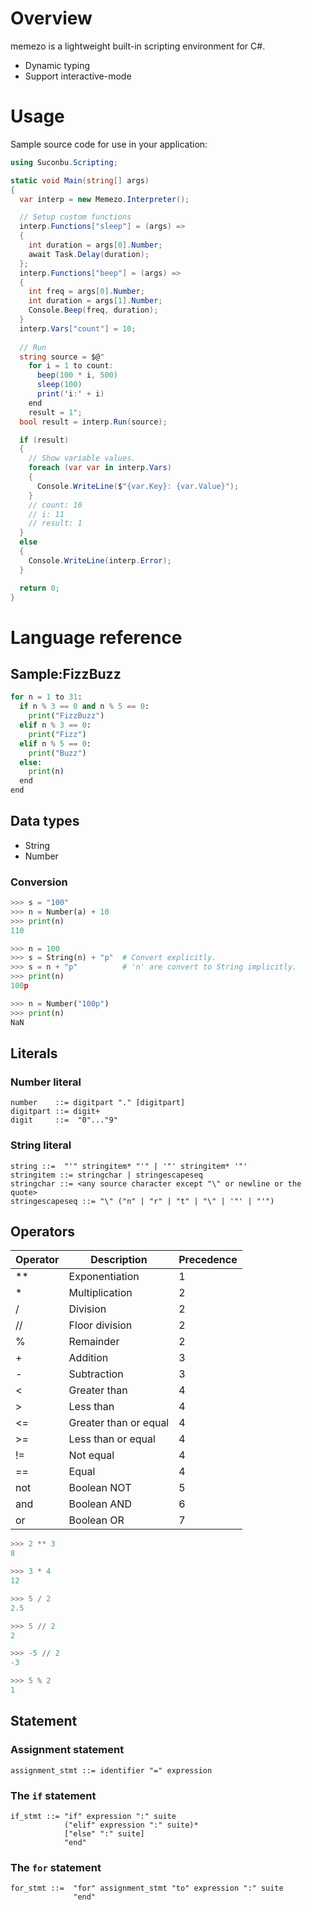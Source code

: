 


# Overview

memezo is a lightweight built-in scripting environment for C#.

* Dynamic typing
* Support interactive-mode

# Usage

Sample source code for use in your application:
```csharp
using Suconbu.Scripting;

static void Main(string[] args)
{
  var interp = new Memezo.Interpreter();

  // Setup custom functions
  interp.Functions["sleep"] = (args) =>
  {
    int duration = args[0].Number;
    await Task.Delay(duration);
  };
  interp.Functions["beep"] = (args) =>
  {
    int freq = args[0].Number;
    int duration = args[1].Number;
    Console.Beep(freq, duration);
  }
  interp.Vars["count"] = 10;
  
  // Run
  string source = $@"
    for i = 1 to count:
      beep(100 * i, 500)
      sleep(100)
      print('i:' + i)
    end
    result = 1";
  bool result = interp.Run(source);

  if (result)
  {
    // Show variable values.
    foreach (var var in interp.Vars)
    {
      Console.WriteLine($"{var.Key}: {var.Value}");
    }
    // count: 10
    // i: 11
    // result: 1
  }
  else
  {
    Console.WriteLine(interp.Error);
  }

  return 0;
}
```

# Language reference

## Sample:FizzBuzz

```py
for n = 1 to 31: 
  if n % 3 == 0 and n % 5 == 0:
    print("FizzBuzz")
  elif n % 3 == 0:
    print("Fizz")
  elif n % 5 == 0:
    print("Buzz")
  else:
    print(n)
  end
end
```

## Data types

* String
* Number

### Conversion

```py
>>> s = "100"
>>> n = Number(a) + 10
>>> print(n)
110

>>> n = 100
>>> s = String(n) + "p"  # Convert explicitly.
>>> s = n + "p"          # 'n' are convert to String implicitly.
>>> print(n)
100p

>>> n = Number("100p")
>>> print(n)
NaN
```

## Literals

### Number literal

```
number    ::= digitpart "." [digitpart]
digitpart ::= digit+
digit     ::=  "0"..."9"
```
### String literal

```
string ::=  "'" stringitem* "'" | '"' stringitem* '"'
stringitem ::= stringchar | stringescapeseq
stringchar ::= <any source character except "\" or newline or the quote>
stringescapeseq ::= "\" ("n" | "r" | "t" | "\" | '"' | "'")
```

## Operators

Operator | Description | Precedence
-|-|-
** | Exponentiation | 1
*  | Multiplication | 2
/  | Division       | 2
// | Floor division | 2
%  | Remainder      | 2
+  | Addition       | 3
-  | Subtraction    | 3
<  | Greater than   | 4
>  | Less than      | 4
<= | Greater than or equal | 4
>= | Less than or equal    | 4
!= | Not equal | 4
== | Equal     | 4
not | Boolean NOT | 5
and | Boolean AND | 6
or  | Boolean OR  | 7

```py
>>> 2 ** 3
8

>>> 3 * 4
12

>>> 5 / 2
2.5

>>> 5 // 2
2

>>> -5 // 2
-3

>>> 5 % 2
1
```

## Statement

### Assignment statement

```
assignment_stmt ::= identifier "=" expression
```

### The `if` statement

```
if_stmt ::= "if" expression ":" suite
            ("elif" expression ":" suite)*
            ["else" ":" suite]
            "end"
```

### The `for` statement

```
for_stmt ::=  "for" assignment_stmt "to" expression ":" suite
              "end"
```
